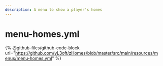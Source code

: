 ```yaml
---
description: A menu to show a player's homes
---
```


# menu-homes.yml

{% @github-files/github-code-block url="https://github.com/yL3oft/zHomes/blob/master/src/main/resources/menus/menu-homes.yml" %}
